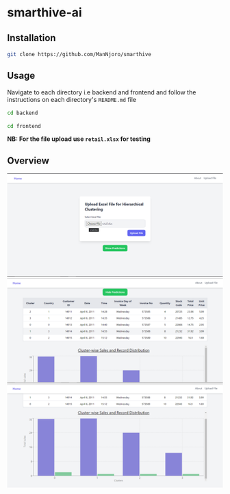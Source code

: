 # smarthive-ai

## Installation

```bash
git clone https://github.com/ManNjoro/smarthive
```

## Usage

Navigate to each directory i.e backend and frontend and follow the instructions on each directory's `README.md` file

```bash
cd backend
```

```bash
cd frontend
```

**NB: For the file upload use `retail.xlsx` for testing**

## Overview

![Upload](./upload.png)
![table](./table.png)
![graph](./graph.png)
